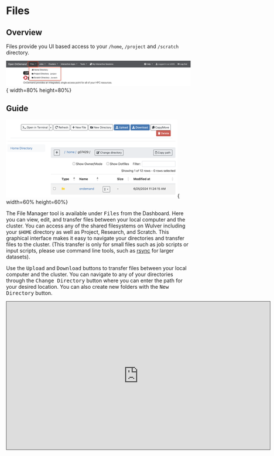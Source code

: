 # Files
## Overview

Files provide you UI based access to your `/home`, `/project` and `/scratch` directory. 

![files-dropdown.png](../assets/ondemand/files/files-dropdown.png){ width=80% height=80%}


## Guide

![files.png](../assets/ondemand/files/files.png){ width=60% height=60%}

The File Manager tool is available under <kbd>Files</kbd> from the Dashboard. Here you can view, edit, and transfer files between your local computer and the cluster. You can access any of the shared filesystems on Wulver including your `$HOME` directory as well as Project, Research, and Scratch. This graphical interface makes it easy to navigate your directories and transfer files to the cluster. (This transfer is only for small files such as job scripts or input scripts, please use command line tools, such as [rsync](https://linux.die.net/man/1/rsync) for larger datasets).

Use the <kbd>Upload</kbd> and <kbd>Download</kbd> buttons to transfer files between your local computer and the cluster. You can navigate to any of your directories through the <kbd>Change Directory</kbd> button where you can enter the path for your desired location. You can also create new folders with the <kbd>New Directory</kbd> button.

<iframe src="https://njit.hosted.panopto.com/Panopto/Pages/Embed.aspx?id=0637a8c7-3500-47e0-91ea-b24b003bca51&autoplay=false&offerviewer=true&showtitle=true&showbrand=true&captions=true&interactivity=all" height="405" width="720" style="border: 1px solid #464646;" allowfullscreen allow="autoplay" aria-label="Panopto Embedded Video Player" aria-description="On-demand Filetransfer Demo" ></iframe>
